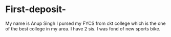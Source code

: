 # First-deposit-
My name is Anup Singh 
I pursed my FYCS from ckt college which is the one of the best college in my area.
I have 2 sis. 
I was fond of new sports bike. 
